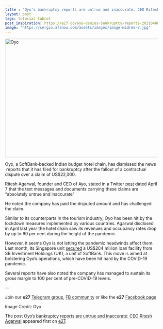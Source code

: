 ```yaml
---
title : "Oyo’s bankruptcy reports are untrue and inaccurate: CEO Ritesh Agarwal"
layout: post
tags: tutorial labnol
post_inspiration: https://e27.co/oyo-denies-bankruptcy-reports-20210408/
image: "https://sergio.afanou.com/assets/images/image-midres-7.jpg"
---
```


<img loading="lazy" class="aligncenter size-full wp-image-406265" src="https://e27.co/wp-content/uploads/2021/03/OYO.png" alt="Oyo" width="690" height="390" />
<p>Oyo, a SoftBank-backed Indian budget hotel chain, has dismissed the news  reports that it has filed for bankruptcy after the fallout of a contractual dispute over a claim of US$22,000.</p>
<p>Ritesh Agarwal, founder and CEO of Ayo, stated in a Twitter <a rel="follow" href="https://twitter.com/riteshagar/status/1379698854707167234">post</a> dated April 7 that the text messages and documents carrying these claims are &#8220;absolutely untrue and inaccurate&#8221;</p>
<p>He noted the company has paid the disputed amount and has challenged the claim.</p>
<p>Similar to its counterparts in the tourism industry, Oyo has been hit by the lockdown measures implemented by various countries. Agarwal disclosed in April last year the hotel chain saw its revenues and occupancy rates drop by up to 60 per cent during the height of the pandemic.</p>
<p>However, it seems Oyo is not letting the pandemic headwinds affect them. Last month, its Singapore unit <a rel="follow" href="https://e27.co/oyo-singapore-secures-us204m-loan-facility-from-softbank-20210311/">secured</a> a US$204 million loan facility from SB Investment Holdings (UK), a unit of SoftBank. This move is aimed at bolstering Oyo’s operations, which have been hit hard by the COVID-19 pandemic.</p>
<p>Several reports have also noted the company has managed to sustain its gross margin to 100 per cent of pre-COVID-19 levels.</p>
<p>—</p>
<p data-pm-slice="1 1 []">Join our <strong>e27</strong> <a class="ProsemirrorEditor-link" rel="follow" href="https://t.me/joinchat/HmTbfBcGCZeykhM8NOlQ-g" rel="follow" >Telegram group</a>, <a class="ProsemirrorEditor-link" rel="follow" href="https://www.facebook.com/groups/e27co/permalink/886904662065955/" rel="follow" >FB community</a> or like the <strong>e27</strong> <a class="ProsemirrorEditor-link" rel="follow" href="https://www.facebook.com/e27/?ref=your_pages" rel="follow" >Facebook page</a></p>
<p data-pm-slice="1 1 []">Image Credit: Oyo</p>
<p>The post <a rel="nofollow" href="https://e27.co/oyo-denies-bankruptcy-reports-20210408/">Oyo&#8217;s bankruptcy reports are untrue and inaccurate: CEO Ritesh Agarwal</a> appeared first on <a rel="nofollow" href="https://e27.co">e27</a>.</p>
